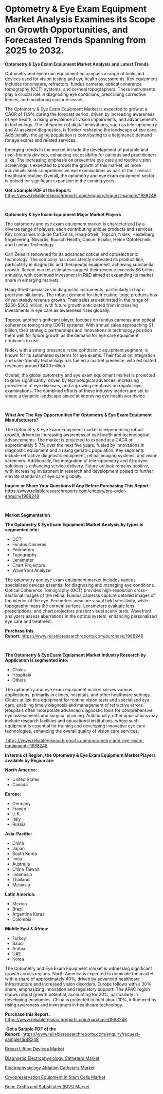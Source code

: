 <p><h1>Optometry & Eye Exam Equipment Market Analysis Examines its Scope on Growth Opportunities, and Forecasted Trends Spanning from 2025 to 2032.</h1></p><p><strong>Optometry & Eye Exam Equipment Market Analysis and Latest Trends</strong></p>
<p><p>Optometry and eye exam equipment encompass a range of tools and devices used for vision testing and eye health assessments. Key equipment includes tonometers, refractors, fundus cameras, optical coherence tomography (OCT) systems, and corneal topographers. These instruments play a crucial role in diagnosing eye conditions, prescribing corrective lenses, and monitoring ocular diseases.</p><p>The Optometry & Eye Exam Equipment Market is expected to grow at a CAGR of 11.9% during the forecast period, driven by increasing awareness of eye health, a rising prevalence of vision impairments, and advancements in technology. The integration of digital innovations, such as tele-optometry and AI-assisted diagnostics, is further reshaping the landscape of eye care. Additionally, the aging population is contributing to a heightened demand for eye exams and related services.</p><p>Emerging trends in the market include the development of portable and user-friendly devices, enhancing accessibility for patients and practitioners alike. The increasing emphasis on preventive eye care and routine vision screenings is expected to propel the growth of this market, as more individuals seek comprehensive eye examinations as part of their overall healthcare routine. Overall, the optometry and eye exam equipment sector is poised for significant expansion in the coming years.</p></p>
<p><strong>Get a Sample PDF of the Report:&nbsp;</strong> <a href="https://www.reliableresearchreports.com/enquiry/request-sample/1988248?utm_campaign=13&utm_medium=2&utm_source=Github&utm_content=ia&utm_term=05032025&utm_id=optometry-eye-exam-equipment">https://www.reliableresearchreports.com/enquiry/request-sample/1988248</a></p>
<p>&nbsp;</p>
<p><strong>Optometry & Eye Exam Equipment Major Market Players</strong></p>
<p><p>The optometry and eye exam equipment market is characterized by a diverse range of players, each contributing unique products and services. Key companies include Carl Zeiss, Haag-Streit, Topcon, Nidek, Heidelberg Engineering, Novartis, Bausch Health, Canon, Essilor, Heine Optotechnik, and Luneau Technology. </p><p>Carl Zeiss is renowned for its advanced optical and optoelectronic technology. The company has consistently innovated its product line, particularly in diagnostic and therapeutic equipment, achieving substantial growth. Recent market estimates suggest their revenue exceeds $6 billion annually, with continued investment in R&D aimed at expanding its market share in emerging markets.</p><p>Haag-Streit specializes in diagnostic instruments, particularly in high-precision slit lamps. The robust demand for their cutting-edge products has driven steady revenue growth. Their sales are estimated in the range of $250-$300 million, with future growth anticipated from increasing investments in eye care as awareness rises globally.</p><p>Topcon, another significant player, focuses on fundus cameras and optical coherence tomography (OCT) systems. With annual sales approaching $1 billion, their strategic partnerships and innovations in technology position them well for future growth as the demand for eye care equipment continues to rise.</p><p>Nidek, with a strong presence in the ophthalmic equipment segment, is known for its automated systems for eye exams. Their focus on integration and user-friendly technology has fueled a market presence, with estimated revenues around $400 million.</p><p>Overall, the global optometry and eye exam equipment market is projected to grow significantly, driven by technological advances, increasing prevalence of eye diseases, and a growing emphasis on regular eye examinations. The combined efforts of these industry leaders are set to shape a dynamic landscape aimed at improving eye health worldwide.</p></p>
<p>&nbsp;</p>
<p><strong>What Are The Key Opportunities For Optometry & Eye Exam Equipment Manufacturers?</strong></p>
<p><p>The Optometry & Eye Exam Equipment market is experiencing robust growth, driven by increasing awareness of eye health and technological advancements. The market is projected to expand at a CAGR of approximately 5-7% over the next five years, fueled by innovations in diagnostic equipment and a rising geriatric population. Key segments include refractive diagnostic equipment, retinal imaging systems, and vision screeners. Additionally, the integration of tele-optometry and AI-driven solutions is enhancing service delivery. Future outlook remains positive, with increasing investment in research and development poised to further elevate standards of eye care globally.</p></p>
<p><strong>Inquire or Share Your Questions If Any Before Purchasing This Report:</strong> <a href="https://www.reliableresearchreports.com/enquiry/pre-order-enquiry/1988248?utm_campaign=13&utm_medium=2&utm_source=Github&utm_content=ia&utm_term=05032025&utm_id=optometry-eye-exam-equipment">https://www.reliableresearchreports.com/enquiry/pre-order-enquiry/1988248</a></p>
<p>&nbsp;</p>
<p><strong>Market Segmentation</strong></p>
<p><strong>The Optometry & Eye Exam Equipment Market Analysis by types is segmented into:</strong></p>
<p><ul><li>OCT</li><li>Fundus Cameras</li><li>Perimeters</li><li>Topography</li><li>Lensmeter</li><li>Chart Projectors</li><li>Wavefront Analyzer</li></ul></p>
<p><p>The optometry and eye exam equipment market includes various specialized devices essential for diagnosing and managing eye conditions. Optical Coherence Tomography (OCT) provides high-resolution cross-sectional images of the retina. Fundus cameras capture detailed images of the interior of the eye. Perimeters measure visual field sensitivity, while topography maps the corneal surface. Lensmeters evaluate lens prescriptions, and chart projectors present visual acuity tests. Wavefront analyzers assess aberrations in the optical system, enhancing personalized eye care and treatment.</p></p>
<p><strong>Purchase this Report:&nbsp;</strong><a href="https://www.reliableresearchreports.com/purchase/1988248?utm_campaign=13&utm_medium=2&utm_source=Github&utm_content=ia&utm_term=05032025&utm_id=optometry-eye-exam-equipment">https://www.reliableresearchreports.com/purchase/1988248</a></p>
<p>&nbsp;</p>
<p><strong>The Optometry & Eye Exam Equipment Market Industry Research by Application is segmented into:</strong></p>
<p><ul><li>Clinics</li><li>Hospitals</li><li>Others</li></ul></p>
<p><p>The optometry and eye exam equipment market serves various applications, primarily in clinics, hospitals, and other healthcare settings. Clinics utilize this equipment for routine vision tests and specialized eye care, enabling timely diagnosis and management of refractive errors. Hospitals often incorporate advanced diagnostic tools for comprehensive eye assessments and surgical planning. Additionally, other applications may include research facilities and educational institutions, where such equipment is essential for training and developing innovative eye care technologies, enhancing the overall quality of vision care services.</p></p>
<p><a href="https://www.reliableresearchreports.com/optometry-and-eye-exam-equipment-r1988248?utm_campaign=13&utm_medium=2&utm_source=Github&utm_content=ia&utm_term=05032025&utm_id=optometry-eye-exam-equipment">&nbsp;https://www.reliableresearchreports.com/optometry-and-eye-exam-equipment-r1988248</a></p>
<p><strong>In terms of Region, the Optometry & Eye Exam Equipment Market Players available by Region are:</strong></p>
<p>
    <p> <strong> North America: </strong>
        <ul>
            <li>United States</li>
            <li>Canada</li>
        </ul>
        </p> 
    <p> <strong> Europe: </strong>
        <ul>
            <li>Germany</li>
            <li>France</li>
            <li>U.K.</li>
            <li>Italy</li>
            <li>Russia</li>
        </ul>
        </p> 
    <p> <strong> Asia-Pacific: </strong>
        <ul>
            <li>China</li>
            <li>Japan</li>
            <li>South Korea</li>
            <li>India</li>
            <li>Australia</li>
            <li>China Taiwan</li>
            <li>Indonesia</li>
            <li>Thailand</li>
            <li>Malaysia</li>
        </ul>
        </p> 
    <p> <strong> Latin America: </strong>
        <ul>
            <li>Mexico</li>
            <li>Brazil</li>
            <li>Argentina Korea</li>
            <li>Colombia</li>
        </ul>
        </p> 
    <p> <strong> Middle East & Africa: </strong>
        <ul>
            <li>Turkey</li>
            <li>Saudi</li>
            <li>Arabia</li>
            <li>UAE</li>
            <li>Korea</li>
        </ul>
    </p>
    </p>
<p><p>The Optometry and Eye Exam Equipment market is witnessing significant growth across regions. North America is expected to dominate the market with a share of approximately 40%, driven by advanced healthcare infrastructure and increased vision disorders. Europe follows with a 30% share, emphasizing innovation and regulatory support. The APAC region shows robust growth potential, accounting for 20%, particularly in developing economies. China is projected to hold about 10%, influenced by rising awareness and investment in healthcare technology.</p></p>
<p><strong>Purchase this Report: </strong><a href="https://www.reliableresearchreports.com/purchase/1988248?utm_campaign=13&utm_medium=2&utm_source=Github&utm_content=ia&utm_term=05032025&utm_id=optometry-eye-exam-equipment">https://www.reliableresearchreports.com/purchase/1988248</a></p>
<p>&nbsp;<strong>Get a Sample PDF of the Report:&nbsp;&nbsp;</strong><a href="https://www.reliableresearchreports.com/enquiry/request-sample/1988248?utm_campaign=13&utm_medium=2&utm_source=Github&utm_content=ia&utm_term=05032025&utm_id=optometry-eye-exam-equipment">https://www.reliableresearchreports.com/enquiry/request-sample/1988248</a></p>
<p><strong></strong></p>
<p><p><a href="https://github.com/peggiputra7o/Market-Research-Report-List-1/blob/main/breast-lifting-devices-market.md?utm_campaign=13&utm_medium=2&utm_source=Github&utm_content=ia&utm_term=05032025&utm_id=optometry-eye-exam-equipment">Breast Lifting Devices Market</a></p><p><a href="https://github.com/anesimazikpd/Market-Research-Report-List-1/blob/main/diagnostic-electrophysiology-catheters-market.md?utm_campaign=13&utm_medium=2&utm_source=Github&utm_content=ia&utm_term=05032025&utm_id=optometry-eye-exam-equipment">Diagnostic Electrophysiology Catheters Market</a></p><p><a href="https://github.com/welidaeisya/Market-Research-Report-List-1/blob/main/electrophysiology-ablation-catheters-market.md?utm_campaign=13&utm_medium=2&utm_source=Github&utm_content=ia&utm_term=05032025&utm_id=optometry-eye-exam-equipment">Electrophysiology Ablation Catheters Market</a></p><p><a href="https://github.com/tafuaraasswn/Market-Research-Report-List-1/blob/main/cryopreservation-equipment-in-stem-cells-market.md?utm_campaign=13&utm_medium=2&utm_source=Github&utm_content=ia&utm_term=05032025&utm_id=optometry-eye-exam-equipment">Cryopreservation Equipment in Stem Cells Market</a></p><p><a href="https://github.com/lestymbango/Market-Research-Report-List-1/blob/main/bone-grafts-and-substitutes-bgs-market.md?utm_campaign=13&utm_medium=2&utm_source=Github&utm_content=ia&utm_term=05032025&utm_id=optometry-eye-exam-equipment">Bone Grafts and Substitutes (BGS) Market</a></p></p>